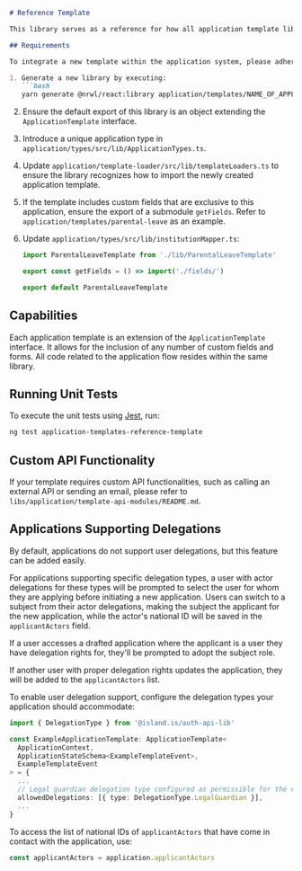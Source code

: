 ```markdown
# Reference Template

This library serves as a reference for how all application template libraries should be structured.

## Requirements

To integrate a new template within the application system, please adhere to the following steps:

1. Generate a new library by executing:
   ```bash
   yarn generate @nrwl/react:library application/templates/NAME_OF_APPLICATION
   ```
2. Ensure the default export of this library is an object extending the `ApplicationTemplate` interface.
3. Introduce a unique application type in `application/types/src/lib/ApplicationTypes.ts`.
4. Update `application/template-loader/src/lib/templateLoaders.ts` to ensure the library recognizes how to import the newly created application template.
5. If the template includes custom fields that are exclusive to this application, ensure the export of a submodule `getFields`. Refer to `application/templates/parental-leave` as an example.
6. Update `application/types/src/lib/institutionMapper.ts`:

   ```ts
   import ParentalLeaveTemplate from './lib/ParentalLeaveTemplate'

   export const getFields = () => import('./fields/')

   export default ParentalLeaveTemplate
   ```

## Capabilities

Each application template is an extension of the `ApplicationTemplate` interface. It allows for the inclusion of any number of custom fields and forms. All code related to the application flow resides within the same library.

## Running Unit Tests

To execute the unit tests using [Jest](https://jestjs.io), run:
```bash
ng test application-templates-reference-template
```

## Custom API Functionality

If your template requires custom API functionalities, such as calling an external API or sending an email, please refer to `libs/application/template-api-modules/README.md`.

## Applications Supporting Delegations

By default, applications do not support user delegations, but this feature can be added easily.

For applications supporting specific delegation types, a user with actor delegations for these types will be prompted to select the user for whom they are applying before initiating a new application. Users can switch to a subject from their actor delegations, making the subject the applicant for the new application, while the actor's national ID will be saved in the `applicantActors` field.

If a user accesses a drafted application where the applicant is a user they have delegation rights for, they'll be prompted to adopt the subject role. 

If another user with proper delegation rights updates the application, they will be added to the `applicantActors` list.

To enable user delegation support, configure the delegation types your application should accommodate:

```ts
import { DelegationType } from '@island.is/auth-api-lib'

const ExampleApplicationTemplate: ApplicationTemplate<
  ApplicationContext,
  ApplicationStateSchema<ExampleTemplateEvent>,
  ExampleTemplateEvent
> = {
  ...
  // Legal guardian delegation type configured as permissible for the example application
  allowedDelegations: [{ type: DelegationType.LegalGuardian }],
  ...
}
```

To access the list of national IDs of `applicantActors` that have come in contact with the application, use:

```ts
const applicantActors = application.applicantActors
```
```